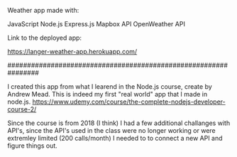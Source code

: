 Weather app made with:

JavaScript
Node.js
Express.js
Mapbox API
OpenWeather API

Link to the deployed app:

https://langer-weather-app.herokuapp.com/




################################################################



I created this app from what I learend in the Node.js course, create by Andrew Mead.
This is indeed my first "real world" app that I made in node.js.
https://www.udemy.com/course/the-complete-nodejs-developer-course-2/

Since the course is from 2018 (I think) I had a few additional challanges with API's, since the API's used in the class were no longer working or were extremley limited (200 calls/month) I needed to to connect a new API and figure things out.





